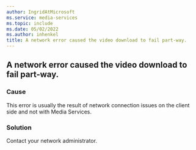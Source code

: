 ```yaml
---
author: IngridAtMicrosoft
ms.service: media-services
ms.topic: include
ms.date: 05/02/2022
ms.author: inhenkel
title: A network error caused the video download to fail part-way.
---
```


<!-- 2202180060000756 -->

## A network error caused the video download to fail part-way.

### Cause

This error is usually the result of network connection issues on the client side and not with Media Services.

### Solution

Contact your network administrator.